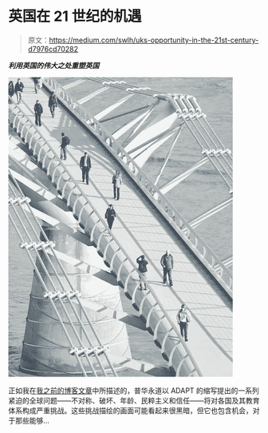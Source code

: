 # 英国在 21 世纪的机遇

> 原文：<https://medium.com/swlh/uks-opportunity-in-the-21st-century-d7976cd70282>

***利用英国的伟大之处重塑英国***

![](img/a3fb69e594204535cccc1af5a3216187.png)

正如我在[我之前的博客文章](/@blairsheppard/education-needs-to-adapt-the-five-challenges-it-is-facing-66ee9b493b61)中所描述的，普华永道以 ADAPT 的缩写提出的一系列紧迫的全球问题——不对称、破坏、年龄、民粹主义和信任——将对各国及其教育体系构成严重挑战。这些挑战描绘的画面可能看起来很黑暗，但它也包含机会，对于那些能够…
